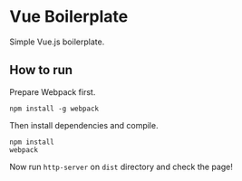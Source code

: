 # Vue Boilerplate

Simple Vue.js boilerplate.

## How to run
Prepare Webpack first.
```
npm install -g webpack
```

Then install dependencies and compile.
```
npm install
webpack
```

Now run `http-server` on `dist` directory and check the page!

